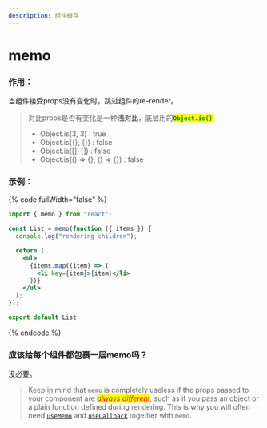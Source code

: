 ```yaml
---
description: 组件缓存
---
```


# memo

### 作用：

当组件接受props没有变化时，跳过组件的re-render。

> 对比props是否有变化是一种**浅对比**，底层用的<mark style="color:green;">**`Object.is()`**</mark>
>
> * Object.is(3, 3) : true
> * Object.is({}, {}) : false
> * Object.is(\[], \[]) : false
> * Object.is(() => {}, () => {}) : false

### 示例：

{% code fullWidth="false" %}
```jsx
import { memo } from "react";

const List = memo(function ({ items }) {
  console.log("rendering children");

  return (
    <ul>
      {items.map((item) => (
        <li key={item}>{item}</li>
      ))}
    </ul>
  );
});

export default List
```
{% endcode %}



### 应该给每个组件都包裹一层memo吗？

没必要。

> Keep in mind that `memo` is completely useless if the props passed to your component are _<mark style="color:red;">always different</mark>,_ such as if you pass an object or a plain function defined during rendering. This is why you will often need [`useMemo`](https://react.dev/reference/react/useMemo#skipping-re-rendering-of-components) and [`useCallback`](https://react.dev/reference/react/useCallback#skipping-re-rendering-of-components) together with `memo`.







